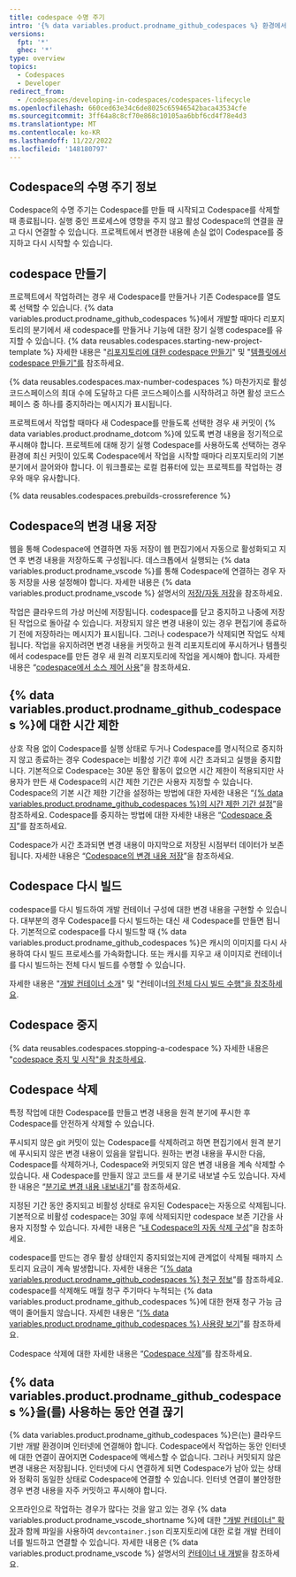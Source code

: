 ```yaml
---
title: codespace 수명 주기
intro: '{% data variables.product.prodname_github_codespaces %} 환경에서 개발하고 전체 codespace 수명 주기 동안 데이터를 유지 관리할 수 있습니다.'
versions:
  fpt: '*'
  ghec: '*'
type: overview
topics:
  - Codespaces
  - Developer
redirect_from:
  - /codespaces/developing-in-codespaces/codespaces-lifecycle
ms.openlocfilehash: 660ced63e34c6de8025c65946542baca43534cfe
ms.sourcegitcommit: 3ff64a8c8cf70e868c10105aa6bbf6cd4f78e4d3
ms.translationtype: MT
ms.contentlocale: ko-KR
ms.lasthandoff: 11/22/2022
ms.locfileid: '148180797'
---
```

## Codespace의 수명 주기 정보

Codespace의 수명 주기는 Codespace를 만들 때 시작되고 Codespace를 삭제할 때 종료됩니다. 실행 중인 프로세스에 영향을 주지 않고 활성 Codespace의 연결을 끊고 다시 연결할 수 있습니다. 프로젝트에서 변경한 내용에 손실 없이 Codespace를 중지하고 다시 시작할 수 있습니다.

## codespace 만들기

프로젝트에서 작업하려는 경우 새 Codespace를 만들거나 기존 Codespace를 열도록 선택할 수 있습니다. {% data variables.product.prodname_github_codespaces %}에서 개발할 때마다 리포지토리의 분기에서 새 codespace를 만들거나 기능에 대한 장기 실행 codespace를 유지할 수 있습니다. {% data reusables.codespaces.starting-new-project-template %} 자세한 내용은 "[리포지토리에 대한 codespace 만들기](/codespaces/developing-in-codespaces/creating-a-codespace-for-a-repository)" 및 "[템플릿에서 codespace 만들기"를](/codespaces/developing-in-codespaces/creating-a-codespace-from-a-template) 참조하세요.

{% data reusables.codespaces.max-number-codespaces %} 마찬가지로 활성 코드스페이스의 최대 수에 도달하고 다른 코드스페이스를 시작하려고 하면 활성 코드스페이스 중 하나를 중지하라는 메시지가 표시됩니다.

프로젝트에서 작업할 때마다 새 Codespace를 만들도록 선택한 경우 새 커밋이 {% data variables.product.prodname_dotcom %}에 있도록 변경 내용을 정기적으로 푸시해야 합니다. 프로젝트에 대해 장기 실행 Codespace를 사용하도록 선택하는 경우 환경에 최신 커밋이 있도록 Codespace에서 작업을 시작할 때마다 리포지토리의 기본 분기에서 끌어와야 합니다. 이 워크플로는 로컬 컴퓨터에 있는 프로젝트를 작업하는 경우와 매우 유사합니다. 

{% data reusables.codespaces.prebuilds-crossreference %}

## Codespace의 변경 내용 저장

웹을 통해 Codespace에 연결하면 자동 저장이 웹 편집기에서 자동으로 활성화되고 지연 후 변경 내용을 저장하도록 구성됩니다. 데스크톱에서 실행되는 {% data variables.product.prodname_vscode %}를 통해 Codespace에 연결하는 경우 자동 저장을 사용 설정해야 합니다. 자세한 내용은 {% data variables.product.prodname_vscode %} 설명서의 [저장/자동 저장](https://code.visualstudio.com/docs/editor/codebasics#_save-auto-save)을 참조하세요.

작업은 클라우드의 가상 머신에 저장됩니다. codespace를 닫고 중지하고 나중에 저장된 작업으로 돌아갈 수 있습니다. 저장되지 않은 변경 내용이 있는 경우 편집기에 종료하기 전에 저장하라는 메시지가 표시됩니다. 그러나 codespace가 삭제되면 작업도 삭제됩니다. 작업을 유지하려면 변경 내용을 커밋하고 원격 리포지토리에 푸시하거나 템플릿에서 codespace를 만든 경우 새 원격 리포지토리에 작업을 게시해야 합니다. 자세한 내용은 “[codespace에서 소스 제어 사용](/codespaces/developing-in-codespaces/using-source-control-in-your-codespace)”을 참조하세요.

## {% data variables.product.prodname_github_codespaces %}에 대한 시간 제한

상호 작용 없이 Codespace를 실행 상태로 두거나 Codespace를 명시적으로 중지하지 않고 종료하는 경우 Codespace는 비활성 기간 후에 시간 초과되고 실행을 중지합니다. 기본적으로 Codespace는 30분 동안 활동이 없으면 시간 제한이 적용되지만 사용자가 만든 새 Codespace의 시간 제한 기간은 사용자 지정할 수 있습니다. Codespace의 기본 시간 제한 기간을 설정하는 방법에 대한 자세한 내용은 “[{% data variables.product.prodname_github_codespaces %}의 시간 제한 기간 설정](/codespaces/customizing-your-codespace/setting-your-timeout-period-for-github-codespaces)”을 참조하세요. Codespace를 중지하는 방법에 대한 자세한 내용은 “[Codespace 중지](#stopping-a-codespace)”를 참조하세요.

Codespace가 시간 초과되면 변경 내용이 마지막으로 저장된 시점부터 데이터가 보존됩니다. 자세한 내용은 “[Codespace의 변경 내용 저장](#saving-changes-in-a-codespace)”을 참조하세요.

## Codespace 다시 빌드

codespace를 다시 빌드하여 개발 컨테이너 구성에 대한 변경 내용을 구현할 수 있습니다. 대부분의 경우 Codespace를 다시 빌드하는 대신 새 Codespace를 만들면 됩니다. 기본적으로 codespace를 다시 빌드할 때 {% data variables.product.prodname_github_codespaces %}은 캐시의 이미지를 다시 사용하여 다시 빌드 프로세스를 가속화합니다. 또는 캐시를 지우고 새 이미지로 컨테이너를 다시 빌드하는 전체 다시 빌드를 수행할 수 있습니다.

자세한 내용은 "[개발 컨테이너 소개](/codespaces/setting-up-your-project-for-codespaces/introduction-to-dev-containers#applying-configuration-changes-to-a-codespace)" 및 "컨테이너[의 전체 다시 빌드 수행"을 참조하세요](/codespaces/codespaces-reference/performing-a-full-rebuild-of-a-container).

## Codespace 중지

{% data reusables.codespaces.stopping-a-codespace %} 자세한 내용은 "[codespace 중지 및 시작"을 참조하세요](/codespaces/developing-in-codespaces/stopping-and-starting-a-codespace).

## Codespace 삭제

특정 작업에 대한 Codespace를 만들고 변경 내용을 원격 분기에 푸시한 후 Codespace를 안전하게 삭제할 수 있습니다.

푸시되지 않은 git 커밋이 있는 Codespace를 삭제하려고 하면 편집기에서 원격 분기에 푸시되지 않은 변경 내용이 있음을 알립니다. 원하는 변경 내용을 푸시한 다음, Codespace를 삭제하거나, Codespace와 커밋되지 않은 변경 내용을 계속 삭제할 수 있습니다. 새 Codespace를 만들지 않고 코드를 새 분기로 내보낼 수도 있습니다. 자세한 내용은 “[분기로 변경 내용 내보내기](/codespaces/troubleshooting/exporting-changes-to-a-branch)”를 참조하세요.

지정된 기간 동안 중지되고 비활성 상태로 유지된 Codespace는 자동으로 삭제됩니다. 기본적으로 비활성 codespace는 30일 후에 삭제되지만 codespace 보존 기간을 사용자 지정할 수 있습니다. 자세한 내용은 “[내 Codespace의 자동 삭제 구성](/codespaces/customizing-your-codespace/configuring-automatic-deletion-of-your-codespaces)”을 참조하세요.

codespace를 만드는 경우 활성 상태인지 중지되었는지에 관계없이 삭제될 때까지 스토리지 요금이 계속 발생합니다. 자세한 내용은 “[{% data variables.product.prodname_github_codespaces %} 청구 정보](/billing/managing-billing-for-github-codespaces/about-billing-for-github-codespaces#billing-for-storage-usage)”를 참조하세요. codespace를 삭제해도 매월 청구 주기마다 누적되는 {% data variables.product.prodname_github_codespaces %}에 대한 현재 청구 가능 금액이 줄어들지 않습니다. 자세한 내용은 “[{% data variables.product.prodname_github_codespaces %} 사용량 보기](/billing/managing-billing-for-github-codespaces/viewing-your-github-codespaces-usage)”를 참조하세요.

Codespace 삭제에 대한 자세한 내용은 “[Codespace 삭제](/codespaces/developing-in-codespaces/deleting-a-codespace)”를 참조하세요.

## {% data variables.product.prodname_github_codespaces %}을(를) 사용하는 동안 연결 끊기

{% data variables.product.prodname_github_codespaces %}은(는) 클라우드 기반 개발 환경이며 인터넷에 연결해야 합니다. Codespace에서 작업하는 동안 인터넷에 대한 연결이 끊어지면 Codespace에 액세스할 수 없습니다. 그러나 커밋되지 않은 변경 내용은 저장됩니다. 인터넷에 다시 연결하게 되면 Codespace가 남아 있는 상태와 정확히 동일한 상태로 Codespace에 연결할 수 있습니다. 인터넷 연결이 불안정한 경우 변경 내용을 자주 커밋하고 푸시해야 합니다.

오프라인으로 작업하는 경우가 많다는 것을 알고 있는 경우 {% data variables.product.prodname_vscode_shortname %}에 대한 ["개발 컨테이너" 확장](https://marketplace.visualstudio.com/items?itemName=ms-vscode-remote.remote-containers)과 함께 파일을 사용하여 `devcontainer.json` 리포지토리에 대한 로컬 개발 컨테이너를 빌드하고 연결할 수 있습니다. 자세한 내용은 {% data variables.product.prodname_vscode %} 설명서의 [컨테이너 내 개발](https://code.visualstudio.com/docs/remote/containers)을 참조하세요.
